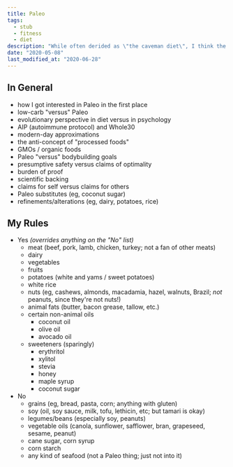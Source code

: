 ```yaml
---
title: Paleo
tags:
  - stub
  - fitness
  - diet
description: "While often derided as \"the caveman diet\", I think the right approach to evaluating Paleo is in thinking of it as a presumptively safe default."
date: "2020-05-08"
last_modified_at: "2020-06-28"
---
```


## In General

* how I got interested in Paleo in the first place
* low-carb "versus" Paleo
* evolutionary perspective in diet versus in psychology
* AIP (autoimmune protocol) and Whole30
* modern-day approximations
* the anti-concept of "processed foods"
* GMOs / organic foods
* Paleo "versus" bodybuilding goals
* presumptive safety versus claims of optimality
* burden of proof
* scientific backing
* claims for self versus claims for others
* Paleo substitutes (eg, coconut sugar)
* refinements/alterations (eg, dairy, potatoes, rice)

## My Rules

* Yes _(overrides anything on the "No" list)_
  * meat (beef, pork, lamb, chicken, turkey; not a fan of other meats)
  * dairy
  * vegetables
  * fruits
  * potatoes (white and yams / sweet potatoes)
  * white rice
  * nuts (eg, cashews, almonds, macadamia, hazel, walnuts, Brazil; _not_ peanuts, since they're not nuts!)
  * animal fats (butter, bacon grease, tallow, etc.)
  * certain non-animal oils
    * coconut oil
    * olive oil
    * avocado oil
  * sweeteners (sparingly)
    * erythritol
    * xylitol
    * stevia
    * honey
    * maple syrup
    * coconut sugar
* No
  * grains (eg, bread, pasta, corn; anything with gluten)
  * soy (oil, soy sauce, milk, tofu, lethicin, etc; but tamari is okay)
  * legumes/beans (especially soy, peanuts)
  * vegetable oils (canola, sunflower, safflower, bran, grapeseed, sesame, peanut)
  * cane sugar, corn syrup
  * corn starch
  * any kind of seafood (not a Paleo thing; just not into it)
